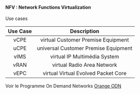 #### NFV : Network Functions Virtualization

Use cases

| Use Case  | Description |
| :-------: | :---------: |
| vCPE     | virtual Customer Premise Equipment |
| uCPE     | universal Customer Premise Equipment |
| vIMS     | virtual IP Multimédia System |
| vRAN     | virtual Radio Area Network |
| vEPC     | virtual Virtual Evolved Packet Core |


Voir le Programme On Demand Networks [Orange ODN](https://plazza.orange.com/groups/on-demand-networks)